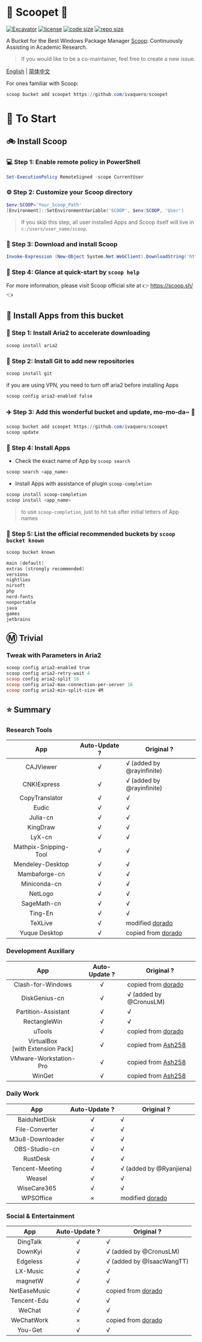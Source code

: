 # 🍨 Scoopet 🍨

[![Excavator](https://github.com/ivaquero/scoopet/actions/workflows/schedule.yml/badge.svg)](https://github.com/ivaquero/scoopet/actions/workflows/schedule.yml)
[![license](https://img.shields.io/github/license/ivaquero/scoopet)](https://github.com/ivaquero/scoopet/blob/master/LICENSE)
[![code size](https://img.shields.io/github/languages/code-size/ivaquero/scoopet.svg)](https://img.shields.io/github/languages/code-size/ivaquero/scoopet.svg)
[![repo size](https://img.shields.io/github/repo-size/ivaquero/scoopet.svg)](https://img.shields.io/github/repo-size/ivaquero/scoopet.svg)

A Bucket for the Best Windows Package Manager [Scoop](https://github.com/lukesampson/scoop): Continuously Assisting in Academic Research.

> If you would like to be a co-maintainer, feel free to create a new issue.

<p align="left">
<a href="README.md">English</a> |
<a href="README-CN.md">简体中文</a>
</p>

For ones familiar with Scoop:

```powershell
scoop bucket add scoopet https://github.com/ivaquero/scoopet
```

# :running: To Start

## :bike: Install Scoop

### :computer: Step 1: Enable remote policy in PowerShell

```powershell
Set-ExecutionPolicy RemoteSigned -scope CurrentUser
```

### :gear: Step 2: Customize your Scoop directory

```powershell
$env:SCOOP='Your_Scoop_Path'
[Environment]::SetEnvironmentVariable('SCOOP', $env:SCOOP, 'User')
```

> If you skip this step, all user installed Apps and Scoop itself will live in `c:/users/user_name/scoop`.

### :hammer: Step 3: Download and install Scoop

```powershell
Invoke-Expression (New-Object System.Net.WebClient).DownloadString('https://get.scoop.sh')
```

### :book: Step 4: Glance at quick-start by `scoop help`

For more information, please visit Scoop official site at 👉 https://scoop.sh/ 👈

## :car: Install Apps from this bucket

### :train: Step 1: Install Aria2 to accelerate downloading

```powershell
scoop install aria2
```

### :ticket: Step 2: Install Git to add new repositories

```powershell
scoop install git
```

if you are using VPN, you need to turn off aria2 before installing Apps

```powershell
scoop config aria2-enabled false
```

### :airplane: Step 3: Add this wonderful bucket and update, mo-mo-da~ :kiss:

```powershell
scoop bucket add scoopet https://github.com/ivaquero/scoopet
scoop update
```

### :rocket: Step 4: Install Apps

- Check the exact name of App by `scoop search`

```powershell
scoop search <app_name>
```

- Install Apps with assistance of plugin `scoop-completion`

```powershell
scoop install scoop-completion
scoop install <app_name>
```

> to use `scoop-completion`, just to hit `tab` after initial letters of App names

### :100: Step 5: List the official recommended buckets by `scoop bucket known`

```powershell
scoop bucket known

main [default]
extras [strongly recommended]
versions
nightlies
nirsoft
php
nerd-fonts
nonportable
java
games
jetbrains
```

## :m: Trivial

### Tweak with Parameters in Aria2

```powershell
scoop config aria2-enabled true
scoop config aria2-retry-wait 4
scoop config aria2-split 16
scoop config aria2-max-connection-per-server 16
scoop config aria2-min-split-size 4M
```

## :star: Summary

### Research Tools

|          App          | Auto-Update ? | Original ?                                                |
| :-------------------: | :-----------: | --------------------------------------------------------- |
|       CAJViewer       |       √       | √ (added by @rayinfinite)                                 |
|      CNKIExpress      |       √       | √ (added by @rayinfinite)                                 |
|    CopyTranslator     |       √       | √                                                         |
|         Eudic         |       √       | √                                                         |
|       Julia-cn        |       √       | √                                                         |
|       KingDraw        |       √       | √                                                         |
|        LyX-cn         |       √       | √                                                         |
| Mathpix-Snipping-Tool |       √       | √                                                         |
|   Mendeley-Desktop    |       √       | √                                                         |
|     Mambaforge-cn     |       √       | √                                                         |
|     Miniconda-cn      |       √       | √                                                         |
|        NetLogo        |       √       | √                                                         |
|      SageMath-cn      |       √       | √                                                         |
|        Ting-En        |       √       | √                                                         |
|        TeXLive        |       √       | modified [dorado](https://github.com/chawyehsu/dorado)    |
|     Yuque Desktop     |       √       | copied from [dorado](https://github.com/chawyehsu/dorado) |

### Development Auxillary

|                  App                  | Auto-Update ? | Original ?                                                   |
| :-----------------------------------: | :-----------: | ------------------------------------------------------------ |
|           Clash-for-Windows           |       √       | copied from [dorado](https://github.com/chawyehsu/dorado)    |
|             DiskGenius-cn             |       √       | √ (added by @CronusLM)                                       |
|          Partition-Assistant          |       √       | √                                                            |
|             RectangleWin              |       √       | √                                                            |
|                uTools                 |       √       | copied from [dorado](https://github.com/chawyehsu/dorado)    |
| VirtualBox <br> [with Extension Pack] |       √       | copied from [Ash258](https://github.com/Ash258/Scoop-Ash258) |
|        VMware-Workstation-Pro         |       √       | copied from [Ash258](https://github.com/Ash258/Scoop-Ash258) |
|                WinGet                 |       √       | copied from [Ash258](https://github.com/Ash258/Scoop-Ash258) |

### Daily Work

|       App       | Auto-Update ? | Original ?                                             |
| :-------------: | :-----------: | ------------------------------------------------------ |
|  BaiduNetDisk   |       √       | √                                                      |
| File-Converter  |       √       | √                                                      |
| M3u8-Downloader |       √       | √                                                      |
|  OBS-Studio-cn  |       √       | √                                                      |
|    RustDesk     |       √       | √                                                      |
| Tencent-Meeting |       √       | √ (added by @Ryanjiena)                                |
|     Weasel      |       √       | √                                                      |
|   WiseCare365   |       √       | √                                                      |
|    WPSOffice    |       ×       | modified [dorado](https://github.com/chawyehsu/dorado) |

### Social & Entertainment

|     App      | Auto-Update ? | Original ?                                                |
| :----------: | :-----------: | --------------------------------------------------------- |
|   DingTalk   |       √       | √                                                         |
|   DownKyi    |       √       | √ (added by @CronusLM)                                    |
|   Edgeless   |       √       | √ (added by @IsaacWangTT)                                 |
|   LX-Music   |       √       | √                                                         |
|   magnetW    |       √       | √                                                         |
| NetEaseMusic |       √       | copied from [dorado](https://github.com/chawyehsu/dorado) |
| Tencent-Edu  |       √       | √                                                         |
|    WeChat    |       √       | √                                                         |
|  WeChatWork  |       ×       | copied from [dorado](https://github.com/chawyehsu/dorado) |
|   You-Get    |       √       | √                                                         |
